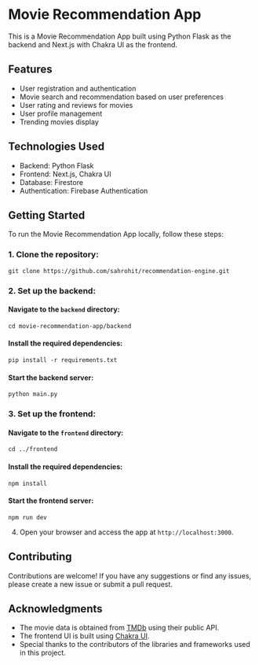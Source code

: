# Movie Recommendation App

This is a Movie Recommendation App built using Python Flask as the backend and Next.js with Chakra UI as the frontend.

## Features

- User registration and authentication
- Movie search and recommendation based on user preferences
- User rating and reviews for movies
- User profile management
- Trending movies display

## Technologies Used

- Backend: Python Flask
- Frontend: Next.js, Chakra UI
- Database: Firestore
- Authentication: Firebase Authentication

## Getting Started

To run the Movie Recommendation App locally, follow these steps:

### 1. Clone the repository:

```
git clone https://github.com/sahrohit/recommendation-engine.git
```

### 2. Set up the backend:

#### Navigate to the `backend` directory:

```
cd movie-recommendation-app/backend
```

#### Install the required dependencies:

```
pip install -r requirements.txt
```

#### Start the backend server:

```
python main.py
```

### 3. Set up the frontend:

#### Navigate to the `frontend` directory:

```
cd ../frontend
```

#### Install the required dependencies:

```
npm install
```

#### Start the frontend server:

```
npm run dev
```

4. Open your browser and access the app at `http://localhost:3000`.

## Contributing

Contributions are welcome! If you have any suggestions or find any issues, please create a new issue or submit a pull request.

## Acknowledgments

- The movie data is obtained from [TMDb](https://www.themoviedb.org/) using their public API.
- The frontend UI is built using [Chakra UI](https://chakra-ui.com/).
- Special thanks to the contributors of the libraries and frameworks used in this project.